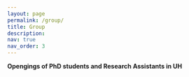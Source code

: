 ```yaml
---
layout: page
permalink: /group/
title: Group
description: 
nav: true
nav_order: 3
---
```


**Opengings of PhD students and Research Assistants in UH** 


